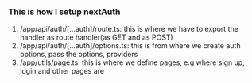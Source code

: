 ### This is how I setup nextAuth
1. /app/api/auth/[...auth]/route.ts: this is where we  have to export the handler as route handler(as GET and as POST)
2. /app/api/auth/[...auth]/options.ts: this is from where we create auth options, pass the options, providers
3. /app/utils/page.ts: this is where we define pages, e.g where sign up, login and other pages are
